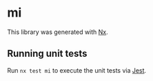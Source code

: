 # mi

This library was generated with [Nx](https://nx.dev).

## Running unit tests

Run `nx test mi` to execute the unit tests via [Jest](https://jestjs.io).
